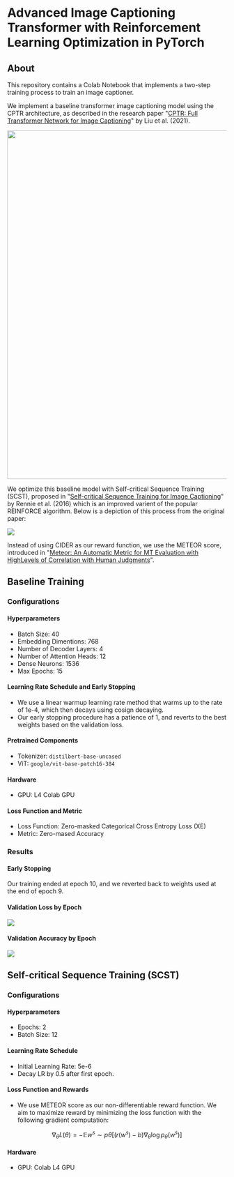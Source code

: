 # Advanced Image Captioning Transformer with Reinforcement Learning Optimization in PyTorch

## About

This repository contains a Colab Notebook that implements a two-step training process to train an image captioner.

We implement a baseline transformer image captioning model using the CPTR architecture, as described in the research paper "[CPTR: Full Transformer Network for Image Captioning](https://arxiv.org/pdf/2101.10804)" by Liu et al. (2021).

<img src='https://media.licdn.com/dms/image/C4D12AQGA3qFX3peTbw/article-cover_image-shrink_720_1280/0/1648387317335?e=2147483647&v=beta&t=4VOpEV8ptM4B4Q0UTZJUWqv4QFQvIuCubBoQLzJazds' width='800'>

We optimize this baseline model with Self-critical Sequence Training (SCST), proposed in "[Self-critical Sequence Training for Image Captioning](https://arxiv.org/abs/1612.00563)" by Rennie et al. (2016) which is an improved varient of the popular REINFORCE algorithm. Below is a depiction of this process from the original paper:
   
<img src='https://github.com/danplotkin/image_captioning_with_scst/blob/main/images/SCST.png'>

Instead of using CIDER as our reward function, we use the METEOR score, introduced in "[Meteor: An Automatic Metric for MT Evaluation with HighLevels of Correlation with Human Judgments](https://www.cs.cmu.edu/~alavie/METEOR/pdf/Banerjee-Lavie-2005-METEOR.pdf)". 

## Baseline Training

### Configurations

#### Hyperparameters
* Batch Size: 40
* Embedding Dimentions: 768
* Number of Decoder Layers: 4
* Number of Attention Heads: 12
* Dense Neurons: 1536
* Max Epochs: 15

#### Learning Rate Schedule and Early Stopping
* We use a linear warmup learning rate method that warms up to the rate of 1e-4, which then decays using cosign decaying.
* Our early stopping procedure has a patience of 1, and reverts to the best weights based on the validation loss.

#### Pretrained Components
* Tokenizer: `distilbert-base-uncased`
* ViT: `google/vit-base-patch16-384`

#### Hardware
* GPU: L4 Colab GPU

#### Loss Function and Metric
* Loss Function: Zero-masked Categorical Cross Entropy Loss (XE)
* Metric: Zero-mased Accuracy

### Results

#### Early Stopping
Our training ended at epoch 10, and we reverted back to weights used at the end of epoch 9.

#### Validation Loss by Epoch

<img src='https://github.com/danplotkin/image_captioning_with_scst/blob/main/images/CPTR_LOSS.png'>

#### Validation Accuracy by Epoch

<img src='https://github.com/danplotkin/image_captioning_with_scst/blob/main/images/CPTR_ACC.png'>

## Self-critical Sequence Training (SCST)

### Configurations

#### Hyperparameters
* Epochs: 2
* Batch Size: 12

#### Learning Rate Schedule
* Initial Learning Rate: 5e-6
* Decay LR by 0.5 after first epoch.

#### Loss Function and Rewards
* We use METEOR score as our non-differentiable reward function. We aim to maximize reward by minimizing the loss function with the following gradient computation:
  
$$\nabla_{\theta} L(\theta) = - \mathbb{E}{w^s \sim p{\theta}} \left[ (r(w^s) - b) \nabla_{\theta} \log p_{\theta}(w^s) \right]$$

#### Hardware
* GPU: Colab L4 GPU
